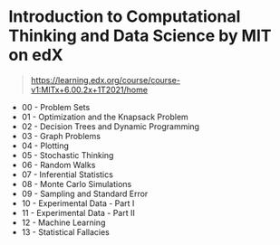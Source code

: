 # Introduction to Computational Thinking and Data Science by MIT on edX
> https://learning.edx.org/course/course-v1:MITx+6.00.2x+1T2021/home
- 00 - Problem Sets
- 01 - Optimization and the Knapsack Problem 
- 02 - Decision Trees and Dynamic Programming
- 03 - Graph Problems
- 04 - Plotting
- 05 - Stochastic Thinking
- 06 - Random Walks
- 07 - Inferential Statistics
- 08 - Monte Carlo Simulations
- 09 - Sampling and Standard Error
- 10 - Experimental Data - Part I
- 11 - Experimental Data - Part II
- 12 - Machine Learning 
- 13 - Statistical Fallacies
